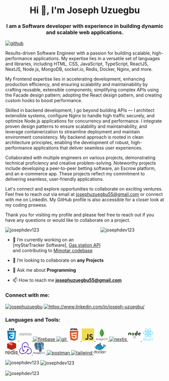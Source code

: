 <h1 align="center">Hi 👋, I'm Joseph Uzuegbu</h1>
<h3 align="center">I am a Software developer with experience in building dynamic and scalable web applications.</h3>

[<img src='https://github.com/josephDev123/josephDev123/blob/main/thisisengineering-raeng-uyfohHiTxho-unsplash.jpg' alt='github' height='500' width='1000'>](https://github.com/josephDev123)

Results-driven Software Engineer with a passion for building scalable, high-performance applications. My expertise lies in a versatile set of languages and libraries, including HTML, CSS, JavaScript, TypeScript, ReactJS, NextJS, Node.js, MongoDB, socket.io, Redis, Docker, Nginx, and more.

My Frontend expertise lies in accelerating development, enhancing production efficiency, and ensuring scalability and maintainability by crafting reusable, extensible components; simplifying complex APIs using the Facade design pattern; adopting the React design pattern, and creating custom hooks to boost performance.

Skilled in backend development, I go beyond building APIs — I architect extensible systems, configure Nginx to handle high traffic securely, and optimize Node.js applications for concurrency and performance. I integrate proven design patterns to ensure scalability and maintainability, and leverage containerization to streamline deployment and maintain environment consistency. My backend approach is rooted in clean architecture principles, enabling the development of robust, high-performance applications that deliver seamless user experiences.

Collaborated with multiple engineers on various projects, demonstrating technical proficiency and creative problem-solving. Noteworthy projects include developing a peer-to-peer betting software, an Escrow platform, and an e-commerce app. These projects reflect my commitment to delivering seamless, user-friendly applications.

Let's connect and explore opportunities to collaborate on exciting ventures. Feel free to reach out via email at josephuzuegbu55@gmail.com or connect with me on LinkedIn. My GitHub profile is also accessible for a closer look at my coding prowess.

Thank you for visiting my profile and please feel free to reach out if you have any questions or would like to collaborate on a project.

<p><img align="right" src="https://cdn.filestackcontent.com/efbSR18hT5uRKuo0zoMA" alt="josephdev123" width='40%' height='45%' style='margin-bottom:2rem'/></p>
<p align="left"> <img src="https://komarev.com/ghpvc/?username=josephdev123&label=Profile%20views&color=0e75b6&style=flat" alt="josephdev123" /> </p>

- 🔭 I’m currently working on an [myStarTracker Software], [Gas station API](https://github.com/josephDev123/Gas-station-mgt-api) and contributing to [Mimotar codebase](https://github.com/mimotar/mimotar-fe) 

- 👯 I’m looking to collaborate on **any Projects**

- 💬 Ask me about **Programming**

- 📫 How to reach me **josephuzuegbu55@gmail.com**

<h3 align="left">Connect with me:</h3>
<p align="left">
<a href="https://twitter.com/josephuzuegbu" target="blank"><img align="center" src="https://raw.githubusercontent.com/rahuldkjain/github-profile-readme-generator/master/src/images/icons/Social/twitter.svg" alt="josephuzuegbu" height="30" width="40" /></a>
<a href="https://linkedin.com/in/https://www.linkedin.com/in/joseph-uzuegbu/" target="blank"><img align="center" src="https://raw.githubusercontent.com/rahuldkjain/github-profile-readme-generator/master/src/images/icons/Social/linked-in-alt.svg" alt="https://www.linkedin.com/in/joseph-uzuegbu/" height="30" width="40" /></a>
</p>

<h3 align="left">Languages and Tools:</h3>
<p align="left"> <a href="https://www.w3schools.com/css/" target="_blank" rel="noreferrer"> <img src="https://raw.githubusercontent.com/devicons/devicon/master/icons/css3/css3-original-wordmark.svg" alt="css3" width="40" height="40"/> </a>  <a href="https://expressjs.com" target="_blank" rel="noreferrer"> <img src="https://raw.githubusercontent.com/devicons/devicon/master/icons/express/express-original-wordmark.svg" alt="express" width="40" height="40"/> </a> <a href="https://firebase.google.com/" target="_blank" rel="noreferrer"> <img src="https://www.vectorlogo.zone/logos/firebase/firebase-icon.svg" alt="firebase" width="40" height="40"/> </a> <a href="https://git-scm.com/" target="_blank" rel="noreferrer"> <img src="https://www.vectorlogo.zone/logos/git-scm/git-scm-icon.svg" alt="git" width="40" height="40"/> </a> <a href="https://www.w3.org/html/" target="_blank" rel="noreferrer"> <img src="https://raw.githubusercontent.com/devicons/devicon/master/icons/html5/html5-original-wordmark.svg" alt="html5" width="40" height="40"/> </a> <a href="https://developer.mozilla.org/en-US/docs/Web/JavaScript" target="_blank" rel="noreferrer"> <img src="https://raw.githubusercontent.com/devicons/devicon/master/icons/javascript/javascript-original.svg" alt="javascript" width="40" height="40"/> </a> <a href="https://www.mongodb.com/" target="_blank" rel="noreferrer"> <img src="https://raw.githubusercontent.com/devicons/devicon/master/icons/mongodb/mongodb-original-wordmark.svg" alt="mongodb" width="40" height="40"/> </a> <a href="https://nextjs.org/" target="_blank" rel="noreferrer"> <img src="https://cdn.worldvectorlogo.com/logos/nextjs-2.svg" alt="nextjs" width="40" height="40"/> </a> <a href="https://nodejs.org" target="_blank" rel="noreferrer"> <img src="https://raw.githubusercontent.com/devicons/devicon/master/icons/nodejs/nodejs-original-wordmark.svg" alt="nodejs" width="40" height="40"/> </a> <a href="https://www.rabbitmq.com" target="_blank" rel="noreferrer"> </a> <a href="https://reactjs.org/" target="_blank" rel="noreferrer"> <img src="https://raw.githubusercontent.com/devicons/devicon/master/icons/react/react-original-wordmark.svg" alt="react" width="40" height="40"/> </a> <a href="https://redis.io" target="_blank" rel="noreferrer"> <img src="https://raw.githubusercontent.com/devicons/devicon/master/icons/redis/redis-original-wordmark.svg" alt="redis" width="40" height="40"/> </a> <a href="https://redux.js.org" target="_blank" rel="noreferrer"> <img src="https://raw.githubusercontent.com/devicons/devicon/master/icons/redux/redux-original.svg" alt="redux" width="40" height="40"/> </a> <a href="https://www.postgresql.org" target="_blank" rel="noreferrer"> <img src="https://raw.githubusercontent.com/devicons/devicon/master/icons/postgresql/postgresql-original-wordmark.svg" alt="postgresql" width="40" height="40"/> </a> <a href="https://postman.com" target="_blank" rel="noreferrer"> <img src="https://www.vectorlogo.zone/logos/getpostman/getpostman-icon.svg" alt="postman" width="40" height="40"/> </a> <a href="https://tailwindcss.com/" target="_blank" rel="noreferrer"> <img src="https://www.vectorlogo.zone/logos/tailwindcss/tailwindcss-icon.svg" alt="tailwind" width="40" height="40"/> </a> <a href="https://www.docker.com/" target="_blank" rel="noreferrer"> <img src="https://raw.githubusercontent.com/devicons/devicon/master/icons/docker/docker-original-wordmark.svg" alt="docker" width="40" height="40"/> </a>  </p>

<p><img align="left" src="https://github-readme-stats.vercel.app/api/top-langs?username=josephdev123&show_icons=true&locale=en&layout=compact" alt="josephdev123" /></p>

<p>&nbsp;<img align="center" src="https://github-readme-stats.vercel.app/api?username=josephdev123&show_icons=true&locale=en" alt="josephdev123" /></p>

<p><img align="center" src="https://github-readme-streak-stats.herokuapp.com/?user=josephdev123&" alt="josephdev123" /></p>
